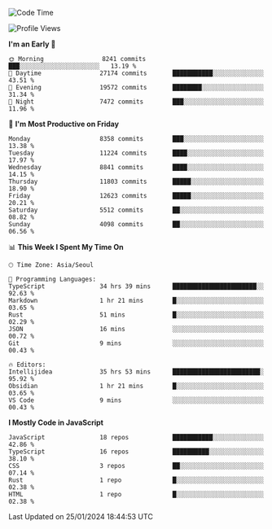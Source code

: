 <!--START_SECTION:waka-->
![Code Time](http://img.shields.io/badge/Code%20Time-5%2C560%20hrs%203%20mins-blue)

![Profile Views](http://img.shields.io/badge/Profile%20Views-0-blue)

**I'm an Early 🐤** 

```text
🌞 Morning                8241 commits        ███░░░░░░░░░░░░░░░░░░░░░░   13.19 % 
🌆 Daytime                27174 commits       ███████████░░░░░░░░░░░░░░   43.51 % 
🌃 Evening                19572 commits       ████████░░░░░░░░░░░░░░░░░   31.34 % 
🌙 Night                  7472 commits        ███░░░░░░░░░░░░░░░░░░░░░░   11.96 % 
```
📅 **I'm Most Productive on Friday** 

```text
Monday                   8358 commits        ███░░░░░░░░░░░░░░░░░░░░░░   13.38 % 
Tuesday                  11224 commits       ████░░░░░░░░░░░░░░░░░░░░░   17.97 % 
Wednesday                8841 commits        ████░░░░░░░░░░░░░░░░░░░░░   14.15 % 
Thursday                 11803 commits       █████░░░░░░░░░░░░░░░░░░░░   18.90 % 
Friday                   12623 commits       █████░░░░░░░░░░░░░░░░░░░░   20.21 % 
Saturday                 5512 commits        ██░░░░░░░░░░░░░░░░░░░░░░░   08.82 % 
Sunday                   4098 commits        ██░░░░░░░░░░░░░░░░░░░░░░░   06.56 % 
```


📊 **This Week I Spent My Time On** 

```text
🕑︎ Time Zone: Asia/Seoul

💬 Programming Languages: 
TypeScript               34 hrs 39 mins      ███████████████████████░░   92.63 % 
Markdown                 1 hr 21 mins        █░░░░░░░░░░░░░░░░░░░░░░░░   03.65 % 
Rust                     51 mins             █░░░░░░░░░░░░░░░░░░░░░░░░   02.29 % 
JSON                     16 mins             ░░░░░░░░░░░░░░░░░░░░░░░░░   00.72 % 
Git                      9 mins              ░░░░░░░░░░░░░░░░░░░░░░░░░   00.43 % 

🔥 Editors: 
Intellijidea             35 hrs 53 mins      ████████████████████████░   95.92 % 
Obsidian                 1 hr 21 mins        █░░░░░░░░░░░░░░░░░░░░░░░░   03.65 % 
VS Code                  9 mins              ░░░░░░░░░░░░░░░░░░░░░░░░░   00.43 % 
```

**I Mostly Code in JavaScript** 

```text
JavaScript               18 repos            ███████████░░░░░░░░░░░░░░   42.86 % 
TypeScript               16 repos            ██████████░░░░░░░░░░░░░░░   38.10 % 
CSS                      3 repos             ██░░░░░░░░░░░░░░░░░░░░░░░   07.14 % 
Rust                     1 repo              █░░░░░░░░░░░░░░░░░░░░░░░░   02.38 % 
HTML                     1 repo              █░░░░░░░░░░░░░░░░░░░░░░░░   02.38 % 
```




 Last Updated on 25/01/2024 18:44:53 UTC
<!--END_SECTION:waka-->
